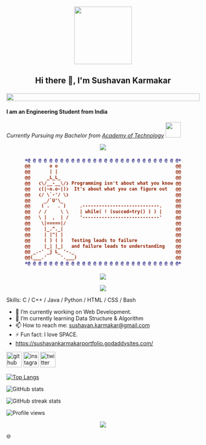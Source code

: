 <h1> <p align="center"> <img src="https://media.tenor.com/GCySsw-9YXUAAAAC/hi.gif" width="150">
<h2> <p align="center"> Hi there 👋, I'm Sushavan Karmakar </h2></p>

<img src="https://i.imgur.com/dBaSKWF.gif" height="20" width="100%">

#### I am an Engineering Student from India
<p><em> Currently Pursuing my Bachelor from <a href="https://aot.edu.in/">Academy of Technology</a> <img src="![image](https://user-images.githubusercontent.com/97795991/193498885-332911b0-1aab-4007-9f8e-f124fc82feec.png)" width="40"></br></em></p>

<!--🎨CAPSULE / 🌐WEBSITES: https://github.com/kyechan99/capsule-render -->
<p align="center">
<img src="https://capsule-render.vercel.app/api?type=shark&height=30&section=header&reversal=false&color=0:b579da,100:79da7f">

<!--🤖ASCIIART / 🌐WEBSITES: https://asciiart.website/ & https://github.com/github/markup/issues/1440#issuecomment-803889380 -->
<h4 align="center">

```diff
+@ @ @ @ @ @ @ @ @ @ @ @ @ @ @ @ @ @ @ @ @ @ @ @ @ @ @ @+
@@       o o                                           @@
@@       | |                                           @@
@@      _L_L_                                          @@
@@   ❮\/__-__\/❯ Programming isn't about what you know @@
@@   ❮(|~o.o~|)❯  It's about what you can figure out   @@
@@   ❮/ \`-'/ \❯                                       @@
@@     _/`U'\_                                         @@
@@    ( .   . )     .----------------------------.     @@
@@   / /     \ \    | while( ! (succed=try() ) ) |     @@
@@   \ |  ,  | /    '----------------------------'     @@
@@    \|=====|/                                        @@
@@     |_.^._|                                         @@
@@     | |"| |                                         @@
@@     ( ) ( )   Testing leads to failure              @@
@@     |_| |_|   and failure leads to understanding    @@
@@ _.-' _j L_ '-._                                     @@
@@(___.'     '.___)                                    @@
+@ @ @ @ @ @ @ @ @ @ @ @ @ @ @ @ @ @ @ @ @ @ @ @ @ @ @ @+
```
</h4>

<!--🎨CAPSULE / 🌐WEBSITES: https://github.com/kyechan99/capsule-render -->
<p align="center">
<img src="https://capsule-render.vercel.app/api?type=shark&height=30&section=footer&reversal=false&color=0:b579da,100:79da7f">

<p align="center">
<img src="https://i.imgur.com/YCw47Dm.gif">




Skills: C / C++ / Java / Python / HTML / CSS / Bash

- 🔭 I’m currently working on Web Development. 
- 🌱 I’m currently learning Data Structure & Algorithm 
- 📫 How to reach me: sushavan.karmakar@gmail.com 
- ⚡ Fun fact: I love SPACE. 
- https://sushavankarmakarportfolio.godaddysites.com/


[<img src='https://cdn.jsdelivr.net/npm/simple-icons@3.0.1/icons/github.svg' alt='github' height='40'>](https://github.com/Sushavan20)  [<img src='https://cdn.jsdelivr.net/npm/simple-icons@3.0.1/icons/instagram.svg' alt='instagram' height='40'>](https://www.instagram.com/sushavan20/)  [<img src='https://cdn.jsdelivr.net/npm/simple-icons@3.0.1/icons/twitter.svg' alt='twitter' height='40'>](https://twitter.com/@iamgublu)  

[![Top Langs](https://github-readme-stats.vercel.app/api/top-langs/?username=Sushavan20)](https://github.com/anuraghazra/github-readme-stats)

![GitHub stats](https://github-readme-stats.vercel.app/api?username=Sushavan20&show_icons=true)  

![GitHub streak stats](https://github-readme-streak-stats.herokuapp.com/?user=Sushavan20)  

![Profile views](https://gpvc.arturio.dev/Sushavan20)  
  <p align="center"> <img src="https://raw.githubusercontent.com/trinib/trinib/main/.images/marquee.svg"> </p>
🌐
